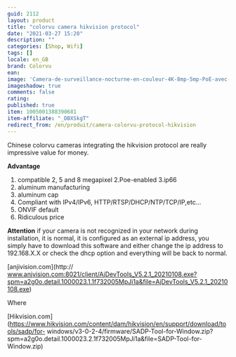 ```yaml
---
guid: 2112
layout: product 
title: "colorvu camera hikvision protocol"
date: "2021-03-27 15:20"
description: ""
categories: [Shop, Wifi]
tags: []
locale: en_GB
brand: Colorvu
ean: 
image: 'Camera-de-surveillance-nocturne-en-couleur-4K-8mp-5mp-PoE-avec-microphone-integre-protocole.jpg'
imageshadow: true
comments: false
rating:  
published: true
item: 1005001388390681
item-affiliate: "_DBXSkgT"
redirect_from: /en/produit/camera-colorvu-protocol-hikvision
---
```


Chinese colorvu cameras integrating the hikvision protocol are really impressive value for money.

**Advantage**

1. compatible 2, 5 and 8 megapixel
2.Poe-enabled
3.ip66
4. aluminum manufacturing
5. aluminum cap
6. Compliant with IPv4/IPv6, HTTP/RTSP/DHCP/NTP/TCP/IP,etc...
7. ONVIF default
8. Ridiculous price

**Attention** if your camera is not recognized in your network during installation, it is normal, it is configured as an external ip address, you simply have to download this software and either change the ip address to 192.168.X.X or check the dhcp option and everything will be back to normal.

[anjivision.com](http:// www.anjvision.com:8021/client/AjDevTools_V5.2.1_20210108.exe?spm=a2g0o.detail.1000023.1.1f732005MpJi1a&file=AjDevTools_V5.2.1_20210108.exe)

Where

[Hikvision.com](https://www.hikvision.com/content/dam/hikvision/en/support/download/tools/sadp/for- windows/v3-0-2-4/firmware/SADP-Tool-for-Window.zip?spm=a2g0o.detail.1000023.2.1f732005MpJi1a&file=SADP-Tool-for-Window.zip)

